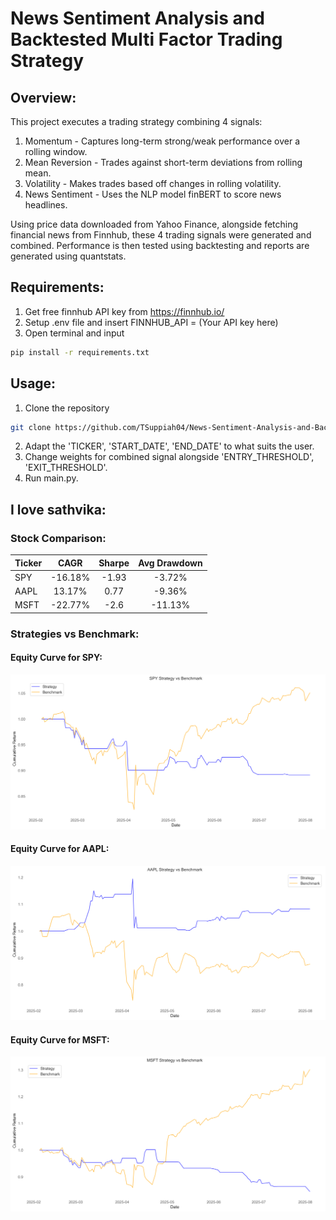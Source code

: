 # News Sentiment Analysis and Backtested Multi Factor Trading Strategy

## Overview:

This project executes a trading strategy combining 4 signals:

1. Momentum - Captures long-term strong/weak performance over a rolling window.
2. Mean Reversion - Trades against short-term deviations from rolling mean.
3. Volatility - Makes trades based off changes in rolling volatility. 
4. News Sentiment - Uses the NLP model finBERT to score news headlines. 

Using price data downloaded from Yahoo Finance, alongside fetching financial news from Finnhub, these 4 trading signals were generated and combined. Performance is then tested using backtesting and reports are generated using quantstats. 

## Requirements:

1. Get free finnhub API key from https://finnhub.io/
2. Setup .env file and insert FINNHUB_API = (Your API key here)
3. Open terminal and input 

```bash
pip install -r requirements.txt
```

## Usage:
1. Clone the repository
```bash
git clone https://github.com/TSuppiah04/News-Sentiment-Analysis-and-Backtested-Multi-Factor-Trading-Strategy.git
```
2. Adapt the 'TICKER', 'START_DATE', 'END_DATE' to what suits the user. 
3. Change weights for combined signal alongside 'ENTRY_THRESHOLD', 'EXIT_THRESHOLD'.
4. Run main.py.

## I love sathvika:

### Stock Comparison:

| Ticker        | CAGR           | Sharpe  | Avg Drawdown | 
| ------------- |:--------------:|:-------:|:------------:|
| SPY           | -16.18%        | -1.93   | -3.72%       | 
| AAPL          | 13.17%         |   0.77  | -9.36%       |
| MSFT          | -22.77%        |    -2.6 | -11.13%      |

### Strategies vs Benchmark: 

#### Equity Curve for SPY:
![Equity Curve](https://github.com/TSuppiah04/News-Sentiment-Analysis-and-Backtested-Multi-Factor-Trading-Strategy/blob/main/images/equity_curve_SPY%20Strategy%20vs%20Benchmark.png)

#### Equity Curve for AAPL:
![Equity Curve](https://github.com/TSuppiah04/News-Sentiment-Analysis-and-Backtested-Multi-Factor-Trading-Strategy/blob/main/images/equity_curve_AAPL%20Strategy%20vs%20Benchmark.png)

#### Equity Curve for MSFT:
![Equity Curve](https://github.com/TSuppiah04/News-Sentiment-Analysis-and-Backtested-Multi-Factor-Trading-Strategy/blob/main/images/equity_curve_MSFT%20Strategy%20vs%20Benchmark.png)